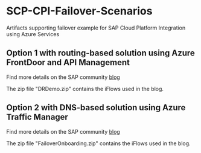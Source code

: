 # SCP-CPI-Failover-Scenarios
Artifacts supporting failover example for SAP Cloud Platform Integration using Azure Services

## Option 1 with routing-based solution using Azure FrontDoor and API Management
Find more details on the SAP community [blog](https://blogs.sap.com/2020/11/23/how-to-crash-your-iflows-and-watch-them-failover-beautifully/) 

The zip file "DRDemo.zip" contains the iFlows used in the blog.

## Option 2 with DNS-based solution using Azure Traffic Manager
Find more details on the SAP community [blog](https://blogs.sap.com/2021/01/18/second-round-of-crashing-iflows-in-cpi-and-failing-over-with-azure-even-simpler) 

The zip file "FailoverOnboarding.zip" contains the iFlows used in the blog.
